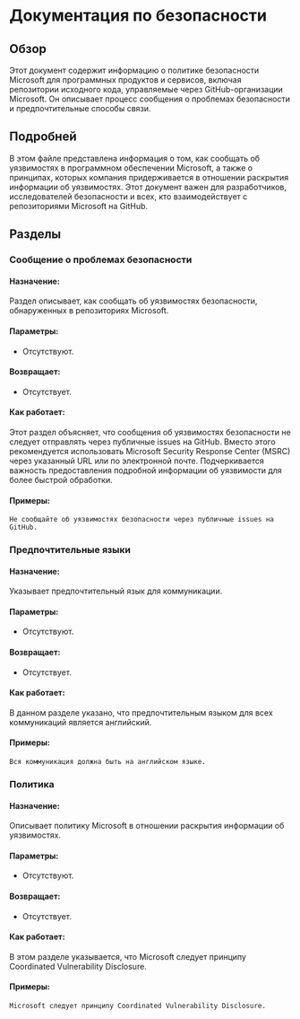 # Документация по безопасности

## Обзор

Этот документ содержит информацию о политике безопасности Microsoft для программных продуктов и сервисов, включая репозитории исходного кода, управляемые через GitHub-организации Microsoft. Он описывает процесс сообщения о проблемах безопасности и предпочтительные способы связи.

## Подробней

В этом файле представлена информация о том, как сообщать об уязвимостях в программном обеспечении Microsoft, а также о принципах, которых компания придерживается в отношении раскрытия информации об уязвимостях. Этот документ важен для разработчиков, исследователей безопасности и всех, кто взаимодействует с репозиториями Microsoft на GitHub.

## Разделы

### Сообщение о проблемах безопасности

#### **Назначение**:

Раздел описывает, как сообщать об уязвимостях безопасности, обнаруженных в репозиториях Microsoft.

#### **Параметры**:

- Отсутствуют.

#### **Возвращает**:

- Отсутствует.

#### **Как работает**:

Этот раздел объясняет, что сообщения об уязвимостях безопасности не следует отправлять через публичные issues на GitHub. Вместо этого рекомендуется использовать Microsoft Security Response Center (MSRC) через указанный URL или по электронной почте. Подчеркивается важность предоставления подробной информации об уязвимости для более быстрой обработки.

#### **Примеры**:

```
Не сообщайте об уязвимостях безопасности через публичные issues на GitHub.
```

### Предпочтительные языки

#### **Назначение**:

Указывает предпочтительный язык для коммуникации.

#### **Параметры**:

- Отсутствуют.

#### **Возвращает**:

- Отсутствует.

#### **Как работает**:

В данном разделе указано, что предпочтительным языком для всех коммуникаций является английский.

#### **Примеры**:

```
Вся коммуникация должна быть на английском языке.
```

### Политика

#### **Назначение**:

Описывает политику Microsoft в отношении раскрытия информации об уязвимостях.

#### **Параметры**:

- Отсутствуют.

#### **Возвращает**:

- Отсутствует.

#### **Как работает**:

В этом разделе указывается, что Microsoft следует принципу Coordinated Vulnerability Disclosure.

#### **Примеры**:

```
Microsoft следует принципу Coordinated Vulnerability Disclosure.
```
```